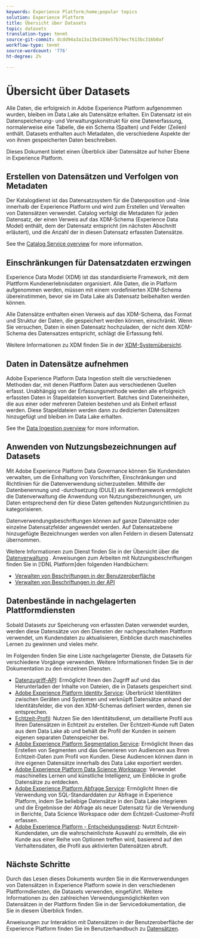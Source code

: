 ```yaml
---
keywords: Experience Platform;home;popular topics
solution: Experience Platform
title: Übersicht über Datasets
topic: datasets
translation-type: tm+mt
source-git-commit: dcdd94a3a13a13b4104e57b74ecf613bc316b0af
workflow-type: tm+mt
source-wordcount: '776'
ht-degree: 2%

---
```



# Übersicht über Datasets

Alle Daten, die erfolgreich in Adobe Experience Platform aufgenommen wurden, bleiben im Data Lake als Datensätze erhalten. Ein Datensatz ist ein Datenspeicherung- und Verwaltungskonstrukt für eine Datenerfassung, normalerweise eine Tabelle, die ein Schema (Spalten) und Felder (Zeilen) enthält. Datasets enthalten auch Metadaten, die verschiedene Aspekte der von ihnen gespeicherten Daten beschreiben.

Dieses Dokument bietet einen Überblick über Datensätze auf hoher Ebene in Experience Platform.

## Erstellen von Datensätzen und Verfolgen von Metadaten

Der Katalogdienst ist das Datensatzsystem für die Datenposition und -linie innerhalb der Experience Platform und wird zum Erstellen und Verwalten von Datensätzen verwendet. Catalog verfolgt die Metadaten für jeden Datensatz, der einen Verweis auf das XDM-Schema (Experience Data Model) enthält, dem der Datensatz entspricht (im nächsten Abschnitt erläutert), und die Anzahl der in diesen Datensatz erfassten Datensätze.

See the [Catalog Service overview](../home.md) for more information.

## Einschränkungen für Datensatzdaten erzwingen

Experience Data Model (XDM) ist das standardisierte Framework, mit dem Plattform Kundenerlebnisdaten organisiert. Alle Daten, die in Platform aufgenommen werden, müssen mit einem vordefinierten XDM-Schema übereinstimmen, bevor sie im Data Lake als Datensatz beibehalten werden können.

Alle Datensätze enthalten einen Verweis auf das XDM-Schema, das Format und Struktur der Daten, die gespeichert werden können, einschränkt. Wenn Sie versuchen, Daten in einen Datensatz hochzuladen, der nicht dem XDM-Schema des Datensatzes entspricht, schlägt die Erfassung fehl.

Weitere Informationen zu XDM finden Sie in der [XDM-Systemübersicht](../../xdm/home.md).

## Daten in Datensätze aufnehmen

Adobe Experience Platform Data Ingestion stellt die verschiedenen Methoden dar, mit denen Plattform Daten aus verschiedenen Quellen erfasst. Unabhängig von der Erfassungsmethode werden alle erfolgreich erfassten Daten in Stapeldateien konvertiert. Batches sind Dateneinheiten, die aus einer oder mehreren Dateien bestehen und als Einheit erfasst werden. Diese Stapeldateien werden dann zu dedizierten Datensätzen hinzugefügt und bleiben im Data Lake erhalten.

See the [Data Ingestion overview](../../ingestion/home.md) for more information.

## Anwenden von Nutzungsbezeichnungen auf Datasets

Mit Adobe Experience Platform Data Governance können Sie Kundendaten verwalten, um die Einhaltung von Vorschriften, Einschränkungen und Richtlinien für die Datenverwendung sicherzustellen. Mithilfe der Datenbenennung und -durchsetzung (DULE) als Kernframework ermöglicht die Datenverwaltung die Anwendung von Nutzungsbezeichnungen, um Daten entsprechend den für diese Daten geltenden Nutzungsrichtlinien zu kategorisieren.

Datenverwendungsbeschriftungen können auf ganze Datensätze oder einzelne Datensatzfelder angewendet werden. Auf Datensatzebene hinzugefügte Bezeichnungen werden von allen Feldern in diesem Datensatz übernommen.

Weitere Informationen zum Dienst finden Sie in der Übersicht über die [Datenverwaltung](../../data-governance/home.md) . Anweisungen zum Arbeiten mit Nutzungsbeschriftungen finden Sie in [!DNL Platform]den folgenden Handbüchern:

* [Verwalten von Beschriftungen in der Benutzeroberfläche](../../data-governance/labels/user-guide.md)
* [Verwalten von Beschriftungen in der API](../../data-governance/labels/api.md)

## Datenbestände in nachgelagerten Plattformdiensten

Sobald Datasets zur Speicherung von erfassten Daten verwendet wurden, werden diese Datensätze von den Diensten der nachgeschalteten Plattform verwendet, um Kundendaten zu aktualisieren, Einblicke durch maschinelles Lernen zu gewinnen und vieles mehr.

Im Folgenden finden Sie eine Liste nachgelagerter Dienste, die Datasets für verschiedene Vorgänge verwenden. Weitere Informationen finden Sie in der Dokumentation zu den einzelnen Diensten.

* [Datenzugriff-API](../../data-access/home.md): Ermöglicht Ihnen den Zugriff auf und das Herunterladen der Inhalte von Dateien, die in Datasets gespeichert sind.
* [Adobe Experience Platform Identity Service](../../identity-service/home.md): Überbrückt Identitäten zwischen Geräten und Systemen und verknüpft Datensätze anhand der Identitätsfelder, die von den XDM-Schemas definiert werden, denen sie entsprechen.
* [Echtzeit-Profil](../../profile/home.md): Nutzen Sie den Identitätsdienst, um detaillierte Profil aus Ihren Datensätzen in Echtzeit zu erstellen. Der Echtzeit-Kunde ruft Daten aus dem Data Lake ab und behält die Profil der Kunden in seinem eigenen separaten Datenspeicher bei.
* [Adobe Experience Platform Segmentation Service](../../segmentation/home.md): Ermöglicht Ihnen das Erstellen von Segmenten und das Generieren von Audiencen aus Ihren Echtzeit-Daten zum Profil von Kunden. Diese Audiencen können dann in ihre eigenen Datensätze innerhalb des Data Lake exportiert werden.
* [Adobe Experience Platform Data Science Workspace](../../data-science-workspace/home.md): Verwendet maschinelles Lernen und künstliche Intelligenz, um Einblicke in große Datensätze zu entdecken.
* [Adobe Experience Platform Abfrage Service](../../query-service/home.md): Ermöglicht Ihnen die Verwendung von SQL-Standarddaten zur Abfrage in Experience Platform, indem Sie beliebige Datensätze in den Data Lake integrieren und die Ergebnisse der Abfrage als neuer Datensatz für die Verwendung in Berichte, Data Science Workspace oder dem Echtzeit-Customer-Profil erfassen.
* [Adobe Experience Platform - Entscheidungsdienst](../../decisioning-service/home.md): Nutzt Echtzeit-Kundendaten, um die wahrscheinlichste Auswahl zu ermitteln, die ein Kunde aus einer Reihe von Optionen treffen wird, basierend auf den Verhaltensdaten, die Profil aus aktivierten Datensätzen abruft.

## Nächste Schritte

Durch das Lesen dieses Dokuments wurden Sie in die Kernverwendungen von Datensätzen in Experience Platform sowie in den verschiedenen Plattformdiensten, die Datasets verwenden, eingeführt. Weitere Informationen zu den zahlreichen Verwendungsmöglichkeiten von Datensätzen in der Plattform finden Sie in der Servicedokumentation, die Sie in diesem Überblick finden.

Anweisungen zur Interaktion mit Datensätzen in der Benutzeroberfläche der Experience Platform finden Sie im Benutzerhandbuch zu [Datensätzen](user-guide.md).